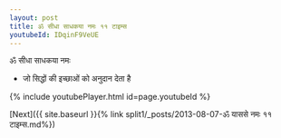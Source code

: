 ```yaml
---
layout: post
title: ॐ सीधा साधकया नमः ११ टाइम्स
youtubeId: IDqinF9VeUE
---
```

 
 
 ॐ सीधा साधकया नमः  
 
 -  जो सिद्धों की इच्छाओं को अनुदान देता है 
 
  
 
  
 
 
 
 
 
 


{% include youtubePlayer.html id=page.youtubeId %}
 
[Next]({{ site.baseurl }}{% link  split1/_posts/2013-08-07-ॐ याससे नमः ११ टाइम्स.md%})
 
